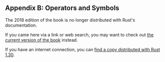 ## Appendix B: Operators and Symbols

The 2018 edition of the book is no longer distributed with Rust's documentation.

If you came here via a link or web search, you may want to check out [the current version of the book](../appendix-02-operators.html) instead.

If you have an internet connection, you can [find a copy distributed with Rust 1.30](https://doc.rust-lang.org/1.30.0/book/2018-edition/appendix-02-operators.html).